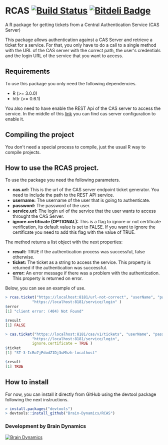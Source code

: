 # RCAS [![Build Status](https://travis-ci.org/Brain-Dynamics/RCAS.svg?branch=master)](https://travis-ci.org/Brain-Dynamics/RCAS) [![Bitdeli Badge](https://d2weczhvl823v0.cloudfront.net/Brain-Dynamics/rcas/trend.png)](https://bitdeli.com/free "Bitdeli Badge")
A R package for getting tickets from a Central Authentication Service (CAS Server)

This package allows authentication against a CAS Server and retrieve a ticket for a service. For that, you only have to do a call to a single method with the URL of the CAS server with the correct path, the user's credentials and the login URL of the service that you want to access.

## Requirements

To use this package you only need the following dependencies.

* R (>= 3.0.0)
* httr (>= 0.6.1)

You also need to have enable the REST Api of the CAS server to access the service. In the middle of this [link](http://jasig.github.io/cas/4.0.x/protocol/REST-Protocol.html) you can find cas server configuration to enable it.

## Compiling the project

You don't need a special process to compile, just the usual R way to compile projects.


## How to use the RCAS project.

To use the package you need the following parameters.

* **cas.url:** This is the url of the CAS server endpoint ticket generator. You need to include the path to the REST API service.
* **username:** The username of the user that is going to authenticate.
* **password:** The password of the user.
* **service.url:** The login url of the service that the user wants to access throught the CAS Server.
* **ignore.certificate (OPTIONAL):** This is a flag to ignore or not certificate verification, its default value is set to FALSE. If you want to ignore the certificate you need to add this flag with the value of TRUE.

The method returns a list object with the next properties:

* **result:** TRUE if the authentication process was successful, false otherwise.
* **ticket:** The ticket as a string to access the service. This property is returned if the authentication was successful.
* **error:** An error message if there was a problem with the authentication. This property is returned on error.

Below, you can see an example of use.

~~~R
> rcas.ticket("https://localhost:8181/url-not-correct", "userName", "password",
			"https://localhost:8181/service/login" )
$error
[1] "client error: (404) Not Found"

$result
[1] FALSE

> cas.ticket("https://localhost:8181/cas/v1/tickets", "userName", "password",
			"https://localhost:8181/service/login",
			ignore.certificate = TRUE )
$ticket
[1] "ST-3-IcRo7jPdodZ1Dj3uMhzh-localhost"

$result
[1] TRUE
~~~

## How to install
For now, you can install it directly from GitHub using the devtool package following the next instructions.

~~~R
> install.packages("devtools")
> devtools::install_github("Brain-Dynamics/RCAS")
~~~


### Development by Brain Dynamics 
[![Brain Dynamics](http://www.brain-dynamics.es/images/bdync.png)](http://www.brain-dynamics.es)
